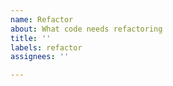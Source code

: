 ```yaml
---
name: Refactor
about: What code needs refactoring
title: ''
labels: refactor
assignees: ''

---
```



